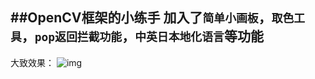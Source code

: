 ##OpenCV框架的小练手
加入了`简单小画板`，`取色工具`，`pop返回拦截功能`，`中英日本地化语言`等功能
<br>
-----------
大致效果：
![img](https://github.com/Lenhulk/Contour-drawing-board/blob/master/FunnyColorBoard/havefun.gif)
